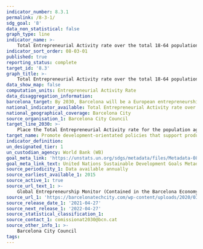 ```yaml
---
indicator_number: 8.3.1
permalink: /8-3-1/
sdg_goal: '8'
data_non_statistical: false
graph_type: line
indicator_name: >-
    Total Entrepreneurial Activity rate over the total 18-64 population
indicator_sort_order: 08-03-01
published: true
reporting_status: complete
target_id: '8.3'
graph_title: >-
    Total Entrepreneurial Activity rate over the total 18-64 population
data_show_map: false
computation_units: Entrepreneurial Activity Rate
data_disaggregation_information: 
barcelona_target: By 2030, Barcelona will be a European entrepreneurship capital
national_indicator_available: Total Entrepreneurial Activity rate over the total 18-64 population
national_geographical_coverage: Barcelona City
source_organisation_1: Barcelona City Council
target_line_2030: >-
    Place the Total Entrepreneurial Activity rate for the population aged between 18 and 64 above 10
target_name: Promote development-orientated policies that support productive activities, the creation of decent jobs, entrepreneurship, creativity and innovation, and encourage the formalisation and growth of micro, small and medium-sized enterprises, including through access to financial services
indicator_definition:
un_designated_tier: 1
un_custodian_agency: World Bank (WB)
goal_meta_link: 'https://unstats.un.org/sdgs/metadata/files/Metadata-08-03-01.pdf'
goal_meta_link_text: United Nations Sustainable Development Goals Metadata (pdf 894kB)
source_periodicity_1: Data available annually
source_earliest_available_1: 2015
source_active_1: true
source_url_text_1: >-
    Global Entrepreneurship Monitor (Contained in the Barcelona Economy Observatory annual report)
source_url_1: 'https://barcelonatechcity.com/wp-content/uploads/2020/03/Observatori-2019_CAT_interactiu.pdf'
source_release_date_1: '2021-04-27'
source_next_release_1: '2022-04-27'
source_statistical_classification_1: 
source_contact_1: comissionat2030@bcn.cat
source_other_info_1: >-
    Barcelona City Council
tags:
---
```

